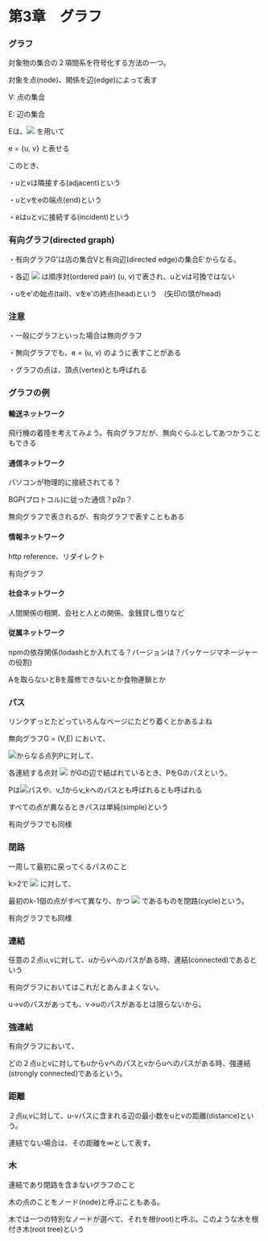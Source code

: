 # 第3章　グラフ

### グラフ

対象物の集合の２項間系を符号化する方法の一つ。

対象を点(node)、関係を辺(edge)によって表す

V: 点の集合

E: 辺の集合

Eは、<img src="https://latex.codecogs.com/gif.latex?%5Cdpi%7B150%7D%20u%2C%20v%5Cin%20V"> を用いて

e = {u, v} と表せる

このとき、

・uとvは隣接する(adjacent)という

・uとvをeの端点(end)という

・eはuとvに接続する(incident)という


### 有向グラフ(directed graph)

・有向グラフG'は店の集合Vと有向辺(directed edge)の集合E'からなる。

・各辺 <img src="https://latex.codecogs.com/gif.latex?%5Cdpi%7B150%7D%20e%27%5Cin%20E%27"> は順序対(ordered pair) (u, v)で表され、uとvは可換ではない

・uをe'の始点(tail)、vをe'の終点(head)という　(矢印の頭がhead)


### 注意

・一般にグラフといった場合は無向グラフ

・無向グラフでも、e = (u, v) のように表すことがある

・グラフの点は、頂点(vertex)とも呼ばれる


### グラフの例

#### 輸送ネットワーク

飛行機の着陸を考えてみよう。有向グラフだが、無向ぐらふとしてあつかうこともできる

#### 通信ネットワーク

パソコンが物理的に接続されてる？

BGP(プロトコル)に従った通信？p2p？

無向グラフで表されるが、有向グラフで表すこともある

#### 情報ネットワーク

http reference、リダイレクト

有向グラフ

#### 社会ネットワーク

人間関係の相関、会社と人との関係、金銭貸し借りなど

#### 従属ネットワーク

npmの依存関係(lodashとか入れてる？バージョンは？パッケージマネージャーの役割)

Aを取らないとBを履修できないとか食物連鎖とか

### パス

リンクずっとたどっていろんなページにたどり着くとかあるよね

無向グラフG = (V,E) において、

<img src="https://latex.codecogs.com/gif.latex?%5Cdpi%7B150%7D%20v_1%2C%20v_2%2C%20...%2C%20v_k">からなる点列Pに対して、

各連続する点対 <img src="https://latex.codecogs.com/gif.latex?%5Cdpi%7B150%7D%20v_i%2C%20v_%7Bi+1%7D"> がGの辺で結ばれているとき、PをGのパスという。

Pは<img src="https://latex.codecogs.com/gif.latex?%5Cdpi%7B150%7D%20v_1%20-%20v_k">パスや、v_1からv_kへのパスとも呼ばれるとも呼ばれる

すべての点が異なるときパスは単純(simple)という

有向グラフでも同様

### 閉路

一周して最初に戻ってくるパスのこと

k>2で <img src="https://latex.codecogs.com/gif.latex?%5Cdpi%7B150%7D%20v_1%2C...%2Cv_k"> に対して、

最初のk-1個の点がすべて異なり、かつ <img src="https://latex.codecogs.com/gif.latex?%5Cdpi%7B150%7D%20v_1%3Dv_k"> であるものを閉路(cycle)という。

有向グラフでも同様

### 連結

任意の２点u,vに対して、uからvへのパスがある時、連結(connected)であるという

有向グラフにおいてはこれだとあんまよくない。

u->vのパスがあっても、v->uのパスがあるとは限らないから。

### 強連結

有向グラフにおいて、

どの２点uとvに対してもuからvへのパスとvからuへのパスがある時、強連結(strongly connected)であるという。

### 距離

２点u,vに対して、u-vパスに含まれる辺の最小数をuとvの距離(distance)という。

連結でない場合は、その距離を∞として表す。


### 木

連結であり閉路を含まないグラフのこと

木の点のことをノード(node)と呼ぶこともある。

木では一つの特別なノードが選べて、それを根(root)と呼ぶ。このような木を根付き木(root tree)という
